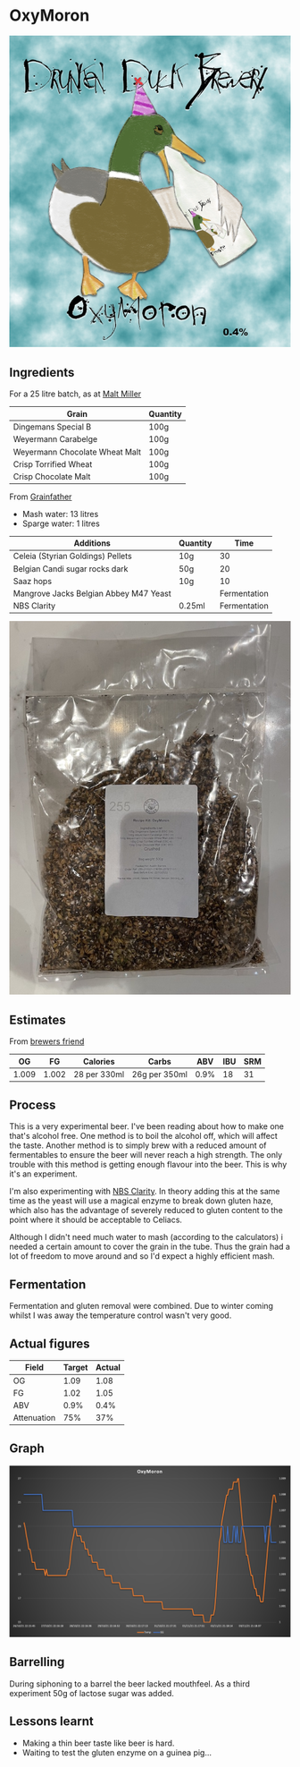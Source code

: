 # OxyMoron

![label](label.png)

## Ingredients

For a 25 litre batch, as at [Malt Miller](https://www.themaltmiller.co.uk/rg/?id=226090)

| Grain                          | Quantity |
| ------------------------------ | -------- |
| Dingemans Special B            | 100g     |
| Weyermann Carabelge            | 100g     |
| Weyermann Chocolate Wheat Malt | 100g     |
| Crisp Torrified Wheat          | 100g     |
| Crisp Chocolate Malt           | 100g     |

From [Grainfather](https://shop.grainfather.com/brewing-calculators)

* Mash water: 13 litres
* Sparge water: 1 litres

| Additions                              | Quantity | Time         |
| -------------------------------------- | -------- | ------------ |
| Celeia (Styrian Goldings) Pellets      | 10g      | 30           |
| Belgian Candi sugar rocks dark         | 50g      | 20           |
| Saaz hops                              | 10g      | 10           |
| Mangrove Jacks Belgian Abbey M47 Yeast |          | Fermentation |
| NBS Clarity                            | 0.25ml   | Fermentation |

![grain](grain.jpg)

## Estimates

From [brewers friend](https://www.brewersfriend.com)

| OG    | FG    | Calories     | Carbs         | ABV  | IBU  | SRM  | 
| ----- | ----- | ------------ | ------------- |---- | ---- | ---- | 
| 1.009 | 1.002 | 28 per 330ml | 26g per 350ml | 0.9% | 18   | 31   | 



## Process

This is a very experimental beer. I've been reading about how to make one that's alcohol free. One method is to boil the alcohol off, which will affect the taste. Another method is to simply brew with a reduced amount of fermentables to ensure the beer will never reach a high strength. The only trouble with this method is getting enough flavour into the beer. This is why it's an experiment.

I'm also experimenting with [NBS Clarity](https://www.themaltmiller.co.uk/product/nbs-clarity-15ml/). In theory adding this at the same time as the yeast will use a magical enzyme to break down gluten haze, which also has the advantage of severely reduced to gluten content to the point where it should be acceptable to Celiacs.

Although I didn't need much water to mash (according to the calculators) i needed a certain amount to cover the grain in the tube. Thus the grain had a lot of freedom to move around and so I'd expect a highly efficient mash.

## Fermentation

Fermentation and gluten removal were combined. Due to winter coming whilst I was away the temperature control wasn't very good.

## Actual figures


| Field       | Target         | Actual |
| ----------- | ------------- | ---------- |
| OG          | 1.09      |1.08|
| FG          | 1.02      |1.05|
| ABV         | 0.9%    |0.4%|
| Attenuation | 75%     |37%|

## Graph

![graph1](graph1.png)

## Barrelling

During siphoning to a barrel the beer lacked mouthfeel. As a third experiment 50g of lactose sugar was added.

## Lessons learnt

* Making a thin beer taste like beer is hard.
* Waiting to test the gluten enzyme on a guinea pig...

